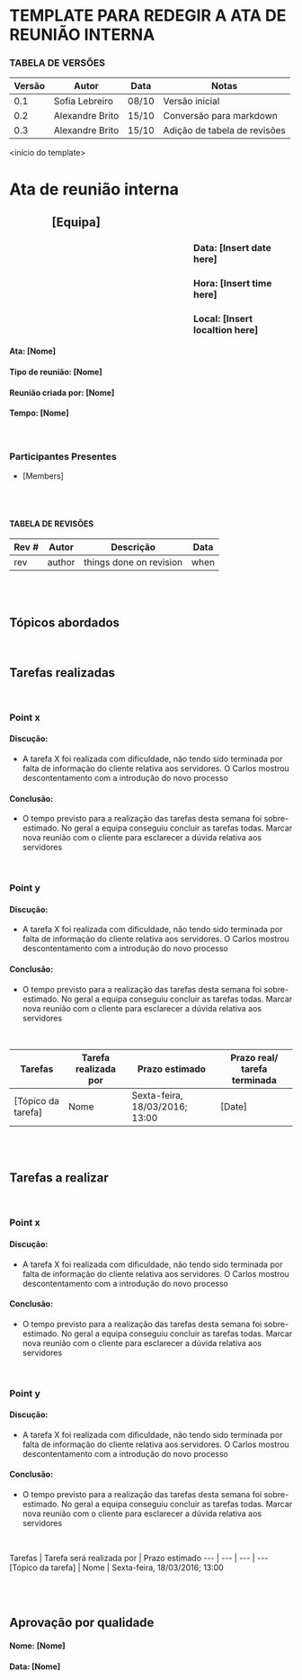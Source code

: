 # TEMPLATE PARA REDEGIR A ATA DE REUNIÃO INTERNA

### TABELA DE VERSÕES

|**Versão**|**Autor**|**Data**|**Notas**
|---|---|---|---
|0.1|Sofia Lebreiro|08/10|Versão inicial
|0.2|Alexandre Brito|15/10|Conversão para markdown
|0.3|Alexandre Brito|15/10|Adição de tabela de revisões

<início do template>

# Ata de reunião interna

## <p style='padding-left:15%'> <b> [Equipa] </b> <insert date_dime></p>

### <p style='padding-left:65%'> <b>Data:</b> [Insert date here]<insert date_dime></p>
### <p style='padding-left:65%'> <b>Hora:</b> [Insert time here]<insert date_dime></p>
### <p style='padding-left:65%'> <b>Local:</b> [Insert localtion here]<insert date_dime></p>

#### <b> Ata:</b> [Nome] 
#### <b> Tipo de reunião:</b> [Nome] 
#### <b> Reunião criada por:</b> [Nome] 
#### <b> Tempo:</b> [Nome] 

</br>

### <b>Participantes Presentes</b>
* [Members]


<br/>
<br/>

#### TABELA DE REVISÕES
Rev # | Autor|  Descrição | Data
--- | --- | --- | ---
rev | author | things done on revision | when

<br/>
<br/>

## <b> Tópicos abordados </b>

<br/>

## Tarefas realizadas

<br/>

###  Point x 
#### Discução:
* A tarefa X foi realizada com dificuldade, não tendo sido terminada por falta de informação do cliente relativa aos servidores. O Carlos mostrou descontentamento com a introdução do novo processo
#### Conclusão:
* O tempo previsto para a realização das tarefas desta semana foi sobre-estimado. No geral a equipa conseguiu concluir as tarefas todas. Marcar nova reunião com o cliente para esclarecer a dúvida relativa aos servidores

<br/>

### Point y
#### Discução:
* A tarefa X foi realizada com dificuldade, não tendo sido terminada por falta de informação do cliente relativa aos servidores. O Carlos mostrou descontentamento com a introdução do novo processo
#### Conclusão:
* O tempo previsto para a realização das tarefas desta semana foi sobre-estimado. No geral a equipa conseguiu concluir as tarefas todas. Marcar nova reunião com o cliente para esclarecer a dúvida relativa aos servidores
  
<br/>

Tarefas | Tarefa realizada por |  Prazo estimado | Prazo real/ tarefa terminada
--- | --- | --- | --- 
[Tópico da tarefa] | Nome | Sexta-feira, 18/03/2016; 13:00 | [Date]

<br/> 
<br/>

## Tarefas a realizar

<br/>

###  Point x 
#### Discução:
* A tarefa X foi realizada com dificuldade, não tendo sido terminada por falta de informação do cliente relativa aos servidores. O Carlos mostrou descontentamento com a introdução do novo processo
#### Conclusão:
* O tempo previsto para a realização das tarefas desta semana foi sobre-estimado. No geral a equipa conseguiu concluir as tarefas todas. Marcar nova reunião com o cliente para esclarecer a dúvida relativa aos servidores

<br/>

### Point y
#### Discução:
* A tarefa X foi realizada com dificuldade, não tendo sido terminada por falta de informação do cliente relativa aos servidores. O Carlos mostrou descontentamento com a introdução do novo processo
#### Conclusão:
* O tempo previsto para a realização das tarefas desta semana foi sobre-estimado. No geral a equipa conseguiu concluir as tarefas todas. Marcar nova reunião com o cliente para esclarecer a dúvida relativa aos servidores

<br/>

Tarefas | Tarefa será realizada por |  Prazo estimado
--- | --- | --- | ---
[Tópico da tarefa] | Nome | Sexta-feira, 18/03/2016; 13:00


</br>
</br>

## Aprovação por qualidade
#### <b> Nome:</b> [Nome] 
#### <b> Data:</b> [Nome] 
